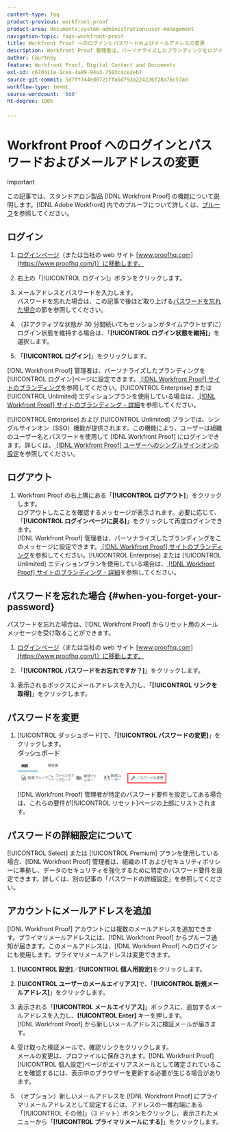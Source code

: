 ```yaml
---
content-type: faq
product-previous: workfront-proof
product-area: documents;system-administration;user-management
navigation-topic: faqs-workfront-proof
title: Workfront Proof へのログインとパスワードおよびメールアドレスの変更
description: Workfront Proof 管理者は、パーソナライズしたブランディングをログインページに設定できます。「Workfront Proof サイトのブランディング」を参照してください。Enterprise または Unlimited エディションプランを使用している場合は、「Workfront Proof サイトのブランディング - 詳細」を参照してください。
author: Courtney
feature: Workfront Proof, Digital Content and Documents
exl-id: c67d411e-1cea-4a89-94a3-7503c4ce2eb7
source-git-commit: 5d7ff744ed0721ffa6d793a224226f28a76c57a0
workflow-type: tm+mt
source-wordcount: '560'
ht-degree: 100%

---
```


# Workfront Proof へのログインとパスワードおよびメールアドレスの変更

>[!IMPORTANT]
>
>この記事では、スタンドアロン製品 [!DNL Workfront Proof] の機能について説明します。[!DNL Adobe Workfront] 内でのプルーフについて詳しくは、[プルーフ](../../../review-and-approve-work/proofing/proofing.md)を参照してください。

## ログイン

1. [ログインページ](https://www.proofhq.com/login)（または当社の web サイト [www.proofhq.com](https://www.proofhq.com/)）に移動します。

1. 右上の「[!UICONTROL ログイン]」ボタンをクリックします。
1. メールアドレスとパスワードを入力します。\
   パスワードを忘れた場合は、この記事で後ほど取り上げる[パスワードを忘れた場合](#when-you-forget-your-password)の節を参照してください。

1. （非アクティブな状態が 30 分間続いてもセッションがタイムアウトせずに）ログイン状態を維持する場合は、「**[!UICONTROL ログイン状態を維持]**」を選択します。
1. 「**[!UICONTROL ログイン]**」をクリックします。

[!DNL Workfront Proof] 管理者は、パーソナライズしたブランディングを[!UICONTROL ログイン]ページに設定できます。[ [!DNL Workfront Proof] サイトのブランディング](../../../workfront-proof/wp-acct-admin/branding/brand-wp-site.md)を参照してください。[!UICONTROL Enterprise] または [!UICONTROL Unlimited] エディションプランを使用している場合は、[ [!DNL Workfront Proof] サイトのブランディング - 詳細](../../../workfront-proof/wp-acct-admin/branding/brand-wp-site-advanced.md)を参照してください。

[!UICONTROL Enterprise] および [!UICONTROL Unlimited] プランでは、シングルサインオン（SSO）機能が提供されます。この機能により、ユーザーは組織のユーザー名とパスワードを使用して [!DNL Workfront Proof] にログインできます。詳しくは、[ [!DNL Workfront Proof] ユーザーへのシングルサインオンの設定](../../../workfront-proof/wp-acct-admin/account-settings/configure-sso-for-wp-users.md)を参照してください。

## ログアウト

1. Workfront Proof の右上隅にある「**[!UICONTROL ログアウト]**」をクリックします。\
   ログアウトしたことを確認するメッセージが表示されます。必要に応じて、「**[!UICONTROL ログインページに戻る]**」をクリックして再度ログインできます。\
   [!DNL Workfront Proof] 管理者は、パーソナライズしたブランディングをこのメッセージに設定できます。[ [!DNL Workfront Proof] サイトのブランディング](../../../workfront-proof/wp-acct-admin/branding/brand-wp-site.md)を参照してください。[!UICONTROL Enterprise] または [!UICONTROL Unlimited] エディションプランを使用している場合は、[ [!DNL Workfront Proof] サイトのブランディング - 詳細](../../../workfront-proof/wp-acct-admin/branding/brand-wp-site-advanced.md)を参照してください。

## パスワードを忘れた場合 {#when-you-forget-your-password}

パスワードを忘れた場合は、[!DNL Workfront Proof] からリセット用のメールメッセージを受け取ることができます。

1. [ログインページ](https://www.proofhq.com/login)（または当社の web サイト [www.proofhq.com](https://www.proofhq.com/)）に移動します。

1. 「**[!UICONTROL パスワードをお忘れですか？]**」をクリックします。
1. 表示されるボックスにメールアドレスを入力し、「**[!UICONTROL リンクを取得]**」をクリックします。

## パスワードを変更

1. [!UICONTROL ダッシュボード]で、「**[!UICONTROL パスワードの変更]**」をクリックします。\
   ![Change_passowrd.png](assets/change-passowrd-350x95.png)\
   [!DNL Workfront Proof] 管理者が特定のパスワード要件を設定してある場合は、これらの要件が[!UICONTROL リセット]ページの上部にリストされます。

## パスワードの詳細設定について

[!UICONTROL Select] または [!UICONTROL Premium] プランを使用している場合、[!DNL Workfront Proof] 管理者は、組織の IT およびセキュリティポリシーに準拠し、データのセキュリティを強化するために特定のパスワード要件を設定できます。詳しくは、別の記事の「パスワードの詳細設定」を参照してください。

## アカウントにメールアドレスを追加

[!DNL Workfront Proof] アカウントには複数のメールアドレスを追加できます。プライマリメールアドレスには、[!DNL Workfront Proof] からプルーフ通知が届きます。このメールアドレスは、[!DNL Workfront Proof] へのログインにも使用します。プライマリメールアドレスは変更できます。

1. **[!UICONTROL 設定]**／**[!UICONTROL 個人用設定]**&#x200B;をクリックします。

1. **[!UICONTROL ユーザーのメールエイリアス]**&#x200B;で、「**[!UICONTROL 新規メールアドレス]**」をクリックします。

1. 表示される「**[!UICONTROL メールエイリアス]**」ボックスに、追加するメールアドレスを入力し、**[!UICONTROL Enter]** キーを押します。\
   [!DNL Workfront Proof] から新しいメールアドレスに検証メールが届きます。

1. 受け取った検証メールで、確認リンクをクリックします。\
   メールの変更は、プロファイルに保存されます。[!DNL Workfront Proof] [!UICONTROL 個人設定]ページがエイリアスメールとして確定されていることを確認するには、表示中のブラウザーを更新する必要が生じる場合があります。
1. （オプション）新しいメールアドレスを [!DNL Workfront Proof] にプライマリメールアドレスとして設定するには、アドレスの一番右端にある「[!UICONTROL その他]」（3 ドット）ボタンをクリックし、表示されたメニューから「**[!UICONTROL プライマリメールにする]**」をクリックします。
